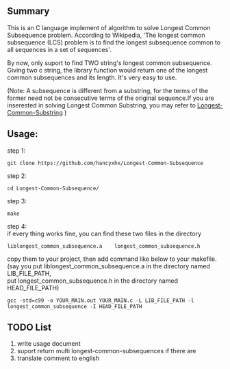 Summary
--------------------------

This is an C language implement of algorithm to solve Longest Common Subsequence problem. According to Wikipedia, 'The longest common subsequence (LCS) problem is to find the longest subsequence common to all sequences in a set of sequences'.  

By now, only suport to find TWO string's longest common subsequence. Giving two c string, the library function would return one of the longest common subsequences and its length. It's very easy to use.  

(Note: A subsequence is different from a substring, for the terms of the former need not be consecutive terms of the original sequence.If you are inserested in solving Longest Common Substring, you may refer to [Longest-Common-Substring](https://github.com/hancyxhx/Longest-Common-Substring) )  


Usage:
--------------------------

step 1:  

    git clone https://github.com/hancyxhx/Longest-Common-Subsequence
step 2:  

    cd Longest-Common-Subsequence/
step 3:  

    make
step 4:  
if every thing works fine, you can find these two files in the directory  

    liblongest_common_subsequence.a    longest_common_subsequence.h

copy them to your project, then add command like below to your makefile.  
(say you put liblongest_common_subsequence.a in the directory named LIB_FILE_PATH,  
put longest_common_subsequence.h in the directory named HEAD_FILE_PATH)  

    gcc -std=c99 -o YOUR_MAIN.out YOUR_MAIN.c -L LIB_FILE_PATH -l longest_common_subsequence -I HEAD_FILE_PATH


TODO List
--------------------------
1. write usage document  
2. suport return multi longest-common-subsequences if there are  
3. translate comment to english  
